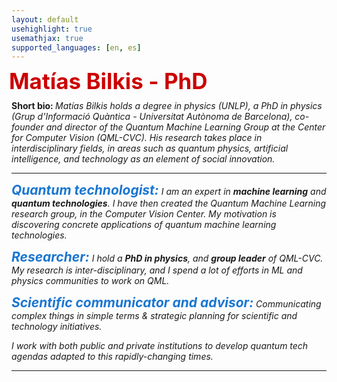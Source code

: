 ```yaml
---
layout: default
usehighlight: true
usemathjax: true
supported_languages: [en, es]
---
```

<!--
<h1 style="color: #cc0000;">{% if site.jekyllacademic.homepage_title %}{{ site.jekyllacademic.homepage_title }}{% else %}About{% endif %}</h1> -->
<!--
<h2 style="color: #cc0000;"><b>Matías Bilkis - PhD </b></h2>
<b>Quantum technologist:</b> I am an expert in <b> machine learning </b> and <b> quantum technologies </b>. I have then created the [Quantum Machine Learning research group](https://qml.cvc.uab.es/), in the [Comptuer Vision Center](https://www.cvc.uab.es/). My motivation is <i>discovering concrete applications of quantum machine learning technologies</i>.

<b>Researcher:</b> I hold a <b>PhD in physics</b>, and <b>group leader</b> of QML-CVC. My research is inter-disciplinary, and I spend a lot of efforts in ML and physics communities to work on QML.


<b>Scientific communicator and advisor:</b> During these years I gained a lot of experience in both communicating complex scientific results, and devising strategic actions for scientific and technology initiatives. I work with both public and private institutions to develop quantum tech agendas adapted to this rapidly-changing times.
 -->

<!--
 <h1 style="color: #cc0000; font-size: 2.5em;"><b>Matías Bilkis - PhD</b></h1>

 <p>
   <span style="font-size: 1.5em; font-weight: bold; color: #1976d2;">Quantum technologist:</span>
   I am an expert in <b>machine learning</b> and <b>quantum technologies</b>.
   I have then created the Quantum Machine Learning research group, in the Computer Vision Center.
   My motivation is <i>discovering concrete applications of quantum machine learning technologies</i>.
 </p>

 <p>
   <span style="font-size: 1.5em; font-weight: bold; color: #1976d2;">Researcher:</span>
   I hold a <b>PhD in physics</b>, and <b>group leader</b> of QML-CVC.
   My research is inter-disciplinary, and I spend a lot of efforts in ML and physics communities to work on QML.
 </p>

 <p>
   <span style="font-size: 1.5em; font-weight: bold; color: #1976d2;">Scientific communicator and advisor:</span>
   During these years I gained a lot of experience in both communicating complex scientific results, and devising strategic actions for scientific and technology initiatives.
   I work with both public and private institutions to develop quantum tech agendas adapted to this rapidly-changing times.
 </p> -->
<!--
 align-items: center; -->
 <div style="display: flex;">
   <!-- <img src="assets/images/mati_web.png" alt="Matías Bilkis" style="width: 100px; height: 100px; object-fit: cover; border-radius: 2%; margin-right: -120px;" /> -->
   <h1 style="color: #cc0000; font-size: 2.5em; margin: -4;"><b>Matías Bilkis - PhD</b></h1>
</div>

   <b> Short bio: </b> <i>Matías Bilkis holds a degree in physics (UNLP), a PhD in physics (Grup d'Informació Quàntica - Universitat Autònoma de Barcelona), co-founder and director of the Quantum Machine Learning Group at the Center for Computer Vision (QML-CVC). His research takes place in interdisciplinary fields, in areas such as quantum physics, artificial intelligence, and technology as an element of social innovation.

 <hr>
 <p>
   <span style="font-size: 1.5em; font-weight: bold; margin: 0; color: #1976d2;">Quantum technologist:</span>
   I am an expert in <b>machine learning</b> and <b>quantum technologies</b>. I have then created the Quantum Machine Learning research group, in the Computer Vision Center. My motivation is <i>discovering concrete applications of quantum machine learning technologies</i>.
 </p>

 <p>
   <span style="font-size: 1.5em; font-weight: bold; color: #1976d2;">Researcher:</span>
   I hold a <b>PhD in physics</b>, and <b>group leader</b> of QML-CVC. My research is inter-disciplinary, and I spend a lot of efforts in ML and physics communities to work on QML.
 </p>

 <p>
   <span style="font-size: 1.5em; font-weight: bold; color: #1976d2;">Scientific communicator and advisor:</span>
   Communicating complex things in simple terms & strategic planning for scientific and technology initiatives.

   I work with both public and private institutions to develop quantum tech agendas adapted to this rapidly-changing times.
 </p>




<!-- <b> Short bio: </b> <i>Matías Bilkis es licenciado en física (UNLP), doctor en física (Grup d'Informació Quàntica - Universitat Autònoma de Barcelona), co-fundador y director del Grupo de Quantum Machine Learning del Centro de Visión por Computador (QML-CVC) y responsable de artes & física cuántica de la Cátedra UAB-Cruilla. Su investigación ocurre en el campo interdisciplinar, en áreas tales como la física cuántica, la inteligencia artificial y la tecnología como elemento de inovación social. </i>
<hr> -->

<!-- Among many activities, I organize the QML-CVC seminar series. Additionally, I am an active member of RIPAISC net for quantum software engineering,  -->

<!-- The QML-CVC is an interdisciplinary research group, working with physicists, computer scientists, artists, psychologists and more! We like to study different frameworks in quantum physics under which the quantum AI symbiosis takes place, with a strong focus on evaluating the social impact of quantum tech.
I am very enthusiastic in developing new narratives that help us elucidate interdisciplinary research directions, so as to unveiling its potential in citizen engagement for political causes. As part of this, I collaborate with Cátedra UAB-Cruilla, I strongly participate in outreach activities & talks, and also been teaching "Social Innovation" subject in the AI degree at UAB. -->

<hr>
